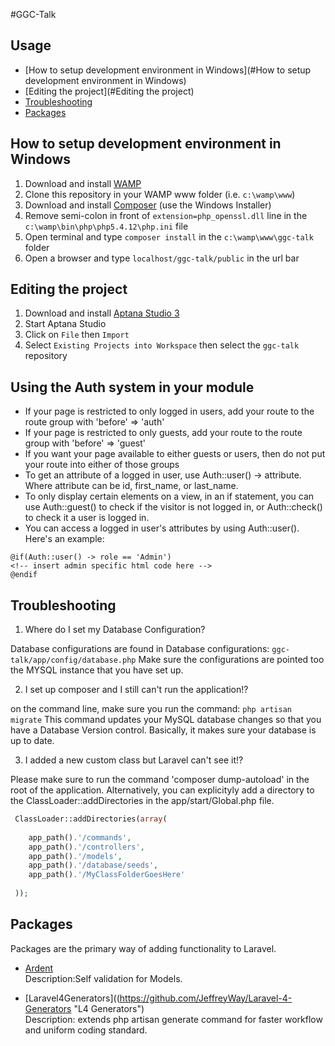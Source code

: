 #GGC-Talk

## Usage

- [How to setup development environment in Windows](#How to setup development environment in Windows)
- [Editing the project](#Editing the project)
- [Troubleshooting](#Troubleshooting)
- [Packages](#Packages)



## How to setup development environment in Windows

1. Download and install [WAMP](http://www.wampserver.com/en/)
2. Clone this repository in your WAMP www folder (i.e. `c:\wamp\www`)
3. Download and install [Composer](http://getcomposer.org/download/) (use the Windows Installer)
4. Remove semi-colon in front of `extension=php_openssl.dll` line in the `c:\wamp\bin\php\php5.4.12\php.ini` file
5. Open terminal and type `composer install` in the `c:\wamp\www\ggc-talk` folder
5. Open a browser and type `localhost/ggc-talk/public` in the url bar


## Editing the project

1. Download and install [Aptana Studio 3](http://www.aptana.com/products/studio3/download)
2. Start Aptana Studio
3. Click on `File` then `Import`
4. Select `Existing Projects into Workspace` then select the `ggc-talk` repository

## Using the Auth system in your module

* If your page is restricted to only logged in users, add your route to the route group with 'before' => 'auth'
* If your page is restricted to only guests, add your route to the route group with 'before' => 'guest'
* If you want your page available to either guests or users, then do not put your route into either of those groups
* To get an attribute of a logged in user, use Auth::user() -> attribute.  Where attribute can be id, first_name, or last_name.
* To only display certain elements on a view, in an if statement, you can use Auth::guest() to check if the visitor is not logged in, or Auth::check() to check it a user is logged in.
* You can access a logged in user's attributes by using Auth::user(). Here\'s an example:

```
@if(Auth::user() -> role == 'Admin')
<!-- insert admin specific html code here -->
@endif
```

## Troubleshooting
 
 1. Where do I set my Database Configuration? 
 
 Database configurations are found in Database configurations: `ggc-talk/app/config/database.php`
  Make sure the configurations are pointed too the MYSQL instance that you have set up.

 2. I set up composer and I still can't run the application!?
 
 on the command line, make sure you run the command:   `php artisan migrate`
  This command updates your MySQL database changes so that you have a Database Version control. Basically, it makes sure    your database is up to date.

 3. I added a new custom class but Laravel can't see it!?
 
 Please make sure to run the command 'composer dump-autoload' in the root of the application.
 Alternatively, you can explicityly add a directory to the ClassLoader::addDirectories in the app/start/Global.php
 file.
```php
 ClassLoader::addDirectories(array(
 
 	app_path().'/commands',
 	app_path().'/controllers',
 	app_path().'/models',
 	app_path().'/database/seeds',
 	app_path().'/MyClassFolderGoesHere'
 
 ));
```
 

## Packages

Packages are the primary way of adding functionality to Laravel. 

* [Ardent](https://github.com/laravelbook/ardent "Ardent repo")  
Description:Self validation for Models.

* [Laravel4Generators]((https://github.com/JeffreyWay/Laravel-4-Generators "L4 Generators")  
Description: extends php artisan generate command for faster workflow and uniform coding standard.
 

    

 
 
 
